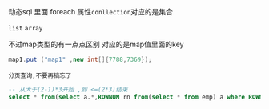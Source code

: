 动态sql 里面 foreach 属性<code>conllection</code>对应的是集合

<code>list</code> <code>array</code> 

不过map类型的有一点点区别
对应的是map值里面的key 

```java
map1.put ("map1" ,new int[]{7788,7369});
```

<code>分页查询,不要再搞忘了</code>
```sql
-- 从大于(2-1)*3开始 ,到 <=(2*3)结束
select * from(select a.*,ROWNUM rn from(select * from emp) a where ROWNUM<=(2*3)) where rn>(2-1)*3
